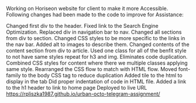Working on Horiseon website for client to make it more Accessible. Following changes had been made to the code to improve for Assistance:

Changed first div to the header.
Fixed link to the Search Engine Optimization.
Replaced div in navigation bar to nav.
Changed all sections from div to section.
Changed CSS styles to be more specific to the links in the nav bar.
Added alt to images to describe them.
Changed contents of the content section from div to article.
Used one class for all of the benfit style to not have same styles repeat for h3 and img. Eliminates code duplication.
Combined CSS styles for content where there we multiple classes applying same style.
Rearranged the CSS flow to match with HTML flow.
Moved font-family to the body CSS tag to reduce duplication
Added tile to the html to display in the tab
Did proper indentation of code in HTML file.
Added a link to the h1 header to link to home page
Deployed to live URL https://rpliszka1987.github.io/urban-octo-telegram-assignment/
